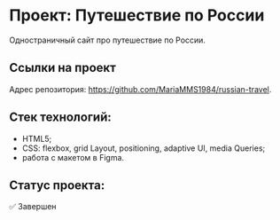 
# Проект: Путешествие по России

Одностраничный сайт про путешествие по России.

## Ссылки на проект

Адрес репозитория: https://github.com/MariaMMS1984/russian-travel.

## Стек технологий:
- HTML5;
- CSS:
   flexbox,
  grid Layout,
  positioning,
  adaptive UI,
  media Queries;
- работа с макетом в Figma.

## Статус проекта:
✅ Завершен

